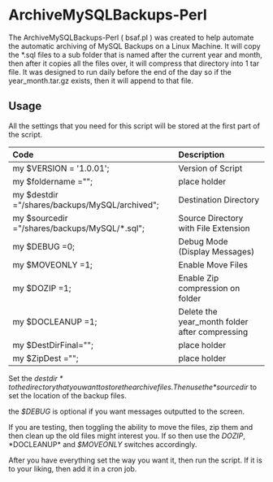 # ArchiveMySQLBackups-Perl
The ArchiveMySQLBackups-Perl ( bsaf.pl ) was created to help automate the automatic archiving of MySQL Backups on a Linux Machine.  It will copy the *.sql files to a sub folder that is named after the current year and month, then after it copies all the files over, it will compress that directory into 1 tar file.
It was designed to run daily before the end of the day so if the year_month.tar.gz exists, then it will append to that file.

## Usage

All the settings that you need for this script will be stored at the first part of the script.

| Code | Description  |
|:--|:--|
| my $VERSION     = '1.0.01';  | Version of Script |
|  my $foldername  =""; | place holder |
| my $destdir     ="/shares/backups/MySQL/archived"; | Destination Directory |
| my $sourcedir   ="/shares/backups/MySQL/*.sql";  | Source Directory with File Extension |
| my $DEBUG       =0;   | Debug Mode (Display Messages) |
| my $MOVEONLY    =1;   | Enable Move Files |
| my $DOZIP       =1;   | Enable Zip compression on folder |
| my $DOCLEANUP   =1;  | Delete the year_month folder after compressing |
| my $DestDirFinal="";  | place holder |
| my $ZipDest     =""; | place holder |

Set the *$destdir* to the directory that you want to store the archive files.  Then use the *$sourcedir*  to set the location of the backup files.

the *$DEBUG* is optional if you want messages outputted to the screen.

If you are testing, then toggling the ability to move the files, zip them and then clean up the old files might interest you. 
If so then use the $DOZIP, *$DOCLEANUP* and *$MOVEONLY* switches accordingly.

After you have everything set the way you want it, then run the script. If it is to your liking, then add it in a cron job.
